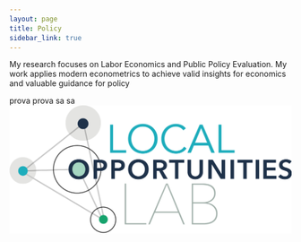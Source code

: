 ```yaml
---
layout: page
title: Policy
sidebar_link: true
---
```


<p class="message">
  My research focuses on Labor Economics and Public Policy Evaluation. My work applies modern econometrics to achieve valid insights for economics and valuable guidance for policy
</p>


prova prova sa sa <img src="lol.png" ALIGN="left">